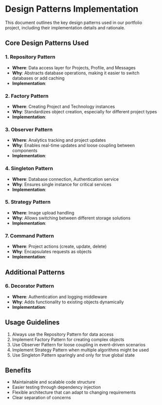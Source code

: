 # Design Patterns Implementation

This document outlines the key design patterns used in our portfolio project, including their implementation details and rationale.

## Core Design Patterns Used

### 1. Repository Pattern
- **Where**: Data access layer for Projects, Profile, and Messages
- **Why**: Abstracts database operations, making it easier to switch databases or add caching
- **Implementation**:

### 2. Factory Pattern
- **Where**: Creating Project and Technology instances
- **Why**: Standardizes object creation, especially for different project types
- **Implementation**:

### 3. Observer Pattern
- **Where**: Analytics tracking and project updates
- **Why**: Enables real-time updates and loose coupling between components
- **Implementation**:

### 4. Singleton Pattern
- **Where**: Database connection, Authentication service
- **Why**: Ensures single instance for critical services
- **Implementation**:

### 5. Strategy Pattern
- **Where**: Image upload handling
- **Why**: Allows switching between different storage solutions
- **Implementation**:

### 7. Command Pattern
- **Where**: Project actions (create, update, delete)
- **Why**: Encapsulates requests as objects
- **Implementation**:

## Additional Patterns

### 6. Decorator Pattern
- **Where**: Authentication and logging middleware
- **Why**: Adds functionality to existing objects dynamically
- **Implementation**:

## Usage Guidelines

1. Always use the Repository Pattern for data access
2. Implement Factory Pattern for creating complex objects
3. Use Observer Pattern for loose coupling in event-driven scenarios
4. Implement Strategy Pattern when multiple algorithms might be used
5. Use Singleton Pattern sparingly and only for true global state

## Benefits

- Maintainable and scalable code structure
- Easier testing through dependency injection
- Flexible architecture that can adapt to changing requirements
- Clear separation of concerns

